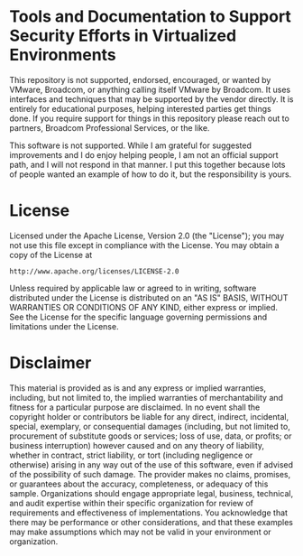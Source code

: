 Tools and Documentation to Support Security Efforts in Virtualized Environments
=====================

This repository is not supported, endorsed, encouraged, or wanted by VMware, Broadcom, or anything calling itself VMware by Broadcom. It uses interfaces and techniques that may be supported by the vendor directly. It is entirely for educational purposes, helping interested parties get things done. If you require support for things in this repository please reach out to partners, Broadcom Professional Services, or the like.

This software is not supported. While I am grateful for suggested improvements and I do enjoy helping people, I am not an official support path, and I will not respond in that manner. I put this together because lots of people wanted an example of how to do it, but the responsibility is yours.

License
=======

Licensed under the Apache License, Version 2.0 (the "License");
you may not use this file except in compliance with the License.
You may obtain a copy of the License at

    http://www.apache.org/licenses/LICENSE-2.0

Unless required by applicable law or agreed to in writing, software
distributed under the License is distributed on an "AS IS" BASIS,
WITHOUT WARRANTIES OR CONDITIONS OF ANY KIND, either express or implied.
See the License for the specific language governing permissions and
limitations under the License.

Disclaimer
==========

This material is provided as is and any express or implied warranties,
including, but not limited to, the implied warranties of merchantability and
fitness for a particular purpose are disclaimed. In no event shall the
copyright holder or contributors be liable for any direct, indirect,
incidental, special, exemplary, or consequential damages (including, but not
limited to, procurement of substitute goods or services; loss of use, data,
or profits; or business interruption) however caused and on any theory of
liability, whether in contract, strict liability, or tort (including
negligence or otherwise) arising in any way out of the use of this software,
even if advised of the possibility of such damage. The provider makes no
claims, promises, or guarantees about the accuracy, completeness, or adequacy
of this sample. Organizations should engage appropriate legal, business,
technical, and audit expertise within their specific organization for review
of requirements and effectiveness of implementations. You acknowledge that
there may be performance or other considerations, and that these examples may
make assumptions which may not be valid in your environment or organization.

<meta name="google-site-verification" content="nvEU8TBHtz88FN_u63YCz37vc2SWFFgvyTjKZf8pDqI" />
